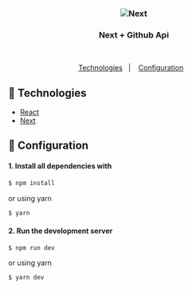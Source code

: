 <h3 align="center"><img src="https://user-images.githubusercontent.com/58083563/95524712-78c0f780-09a8-11eb-9532-4d67fca48881.png" alt="Next" /></h3>
<h3 align="center">Next + Github Api</h3>
<br>
<p align="center">
  <a href="#rocket-Technologies">Technologies</a>&nbsp;&nbsp;&nbsp;|&nbsp;&nbsp;&nbsp;
  <a href="#wrench-Configuration">Configuration</a>&nbsp;&nbsp;&nbsp;
</p>

## :rocket: Technologies

- [React](https://reactjs.org)
- [Next](https://nextjs.org/)

## :wrench: Configuration

#### 1. Install all dependencies with

```sh
$ npm install
```

or using yarn

```sh
$ yarn
```

#### 2. Run the development server

```sh
$ npm run dev
```

or using yarn

```sh
$ yarn dev
```
